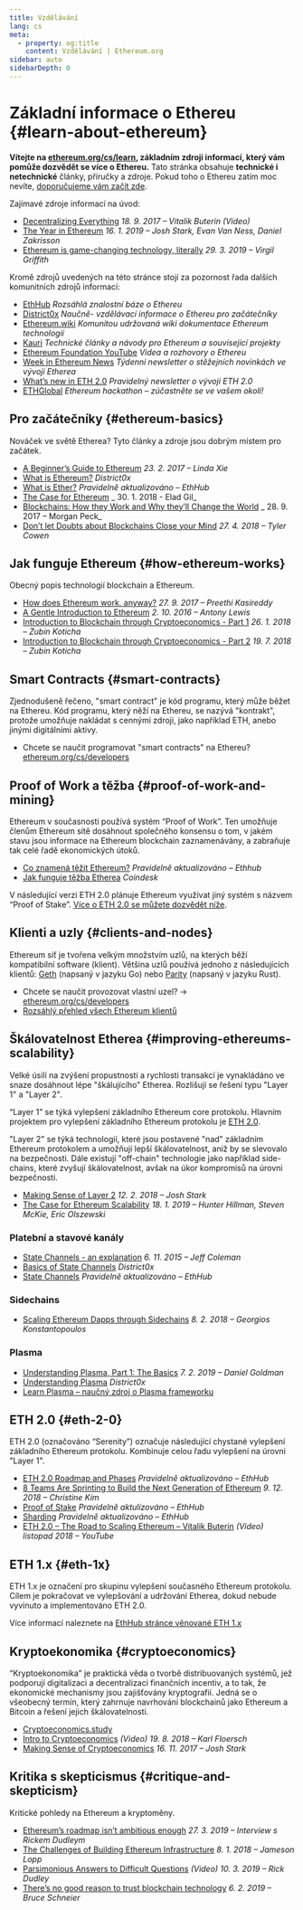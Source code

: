 ```yaml
---
title: Vzdělávání
lang: cs
meta:
  - property: og:title
    content: Vzdělávání | Ethereum.org
sidebar: auto
sidebarDepth: 0
---
```


# Základní informace o Ethereu {#learn-about-ethereum}

**Vítejte na [ethereum.org/cs/learn](/cs/learn/), základním zdroji informací, který vám pomůže dozvědět se více o Ethereu.** Tato stránka obsahuje **technické i netechnické** články, příručky a zdroje. Pokud toho o Ethereu zatím moc nevíte, [doporučujeme vám začít zde](/cs/what-is-ethereum/).

Zajímavé zdroje informací na úvod:

- [Decentralizing Everything](https://www.youtube.com/watch?v=WSN5BaCzsbo&feature=youtu.be) _18. 9. 2017 – Vitalik Buterin (Video)_
- [The Year in Ethereum](https://medium.com/@jjmstark/the-year-in-ethereum-87a17d6f8276) _16. 1. 2019 – Josh Stark, Evan Van Ness, Daniel Zakrisson_
- [Ethereum is game-changing technology, literally](https://medium.com/@virgilgr/ethereum-is-game-changing-technology-literally-d67e01a01cf8) _29. 3. 2019 – Virgil Griffith_

Kromě zdrojů uvedených na této stránce stojí za pozornost řada dalších komunitních zdrojů informací:

- [EthHub](https://docs.ethhub.io) _Rozsáhlá znalostní báze o Ethereu_
- [District0x](https://education.district0x.io/general-topics/understanding-ethereum/) _Naučně- vzdělávací informace o Ethereu pro začátečníky_
- [Ethereum.wiki](https://ethereum.wiki) _Komunitou udržovaná wiki dokumentace Ethereum technologií_
- [Kauri](https://kauri.io) _Technické články a návody pro Ethereum a související projekty_
- [Ethereum Foundation YouTube](https://www.youtube.com/channel/UCNOfzGXD_C9YMYmnefmPH0g) _Videa a rozhovory o Ethereu_
- [Week in Ethereum News](https://weekinethereumnews.com/) _Týdenní newsletter o stěžejních novinkách ve vývoji Etherea_
- [What’s new in ETH 2.0](https://notes.ethereum.org/c/Sk8Zs--CQ) _Pravidelný newsletter o vývoji ETH 2.0_
- [ETHGlobal](https://ethglobal.co) _Ethereum hackathon – zúčastněte se ve vašem okolí!_

## Pro začátečníky {#ethereum-basics}

Nováček ve světě Etherea? Tyto články a zdroje jsou dobrým místem pro začátek.

- [A Beginner’s Guide to Ethereum](https://blog.coinbase.com/a-beginners-guide-to-ethereum-46dd486ceecf) _23. 2. 2017 – Linda Xie_
- [What is Ethereum?](https://education.district0x.io/general-topics/understanding-ethereum/what-is-ethereum/) _District0x_
- [What is Ether?](https://docs.ethhub.io/ethereum-basics/what-is-ether/) _Pravidelně aktualizováno – EthHub_
- [The Case for Ethereum](http://blog.eladgil.com/2018/01/the-case-for-ethereum.html) _ 30. 1. 2018 - Elad Gil_
- [Blockchains: How they Work and Why they’ll Change the World](https://spectrum.ieee.org/computing/networks/blockchains-how-they-work-and-why-theyll-change-the-world) _ 28. 9. 2017 – Morgan Peck_
- [Don’t let Doubts about Blockchains Close your Mind](https://www.bloomberg.com/opinion/articles/2018-04-27/blockchains-warrant-skepticism-but-keep-an-open-mind) _27. 4. 2018 – Tyler Cowen_

## Jak funguje Ethereum {#how-ethereum-works}

Obecný popis technologií blockchain a Ethereum.

- [How does Ethereum work, anyway?](https://medium.com/@preethikasireddy/how-does-ethereum-work-anyway-22d1df506369) _27. 9. 2017 – Preethi Kasireddy_
- [A Gentle Introduction to Ethereum](https://bitsonblocks.net/2016/10/02/gentle-introduction-ethereum/) _2. 10. 2016 – Antony Lewis_
- [Introduction to Blockchain through Cryptoeconomics - Part 1](https://blockchainatberkeley.blog/introduction-to-blockchain-through-cryptoeconomics-part-1-bitcoin-369f245067f9) _26. 1. 2018 – Zubin Koticha_
- [Introduction to Blockchain through Cryptoeconomics - Part 2](https://medium.com/mechanism-labs/introduction-to-bitcoin-through-cryptoeconomics-part-2-proof-of-work-and-nakamoto-consensus-1252f6a6c012) _19. 7. 2018 – Zubin Koticha_

## Smart Contracts {#smart-contracts}

Zjednodušeně řečeno, "smart contract" je kód programu, který může běžet na Ethereu. Kód programu, který něží na Ethereu, se nazývá "kontrakt", protože umožňuje nakládat s cennými zdroji, jako například ETH, anebo jinými digitálními aktivy.

- Chcete se naučit programovat "smart contracts" na Ethereu? [ethereum.org/cs/developers](/cs/developers/)

## Proof of Work a těžba {#proof-of-work-and-mining}

Ethereum v současnosti používá systém “Proof of Work”. Ten umožňuje členům Ethereum sítě dosáhnout společného konsensu o tom, v jakém stavu jsou informace na Ethereum blockchain zaznamenávány, a zabraňuje tak celé řadě ekonomických útoků.

- [Co znamená těžit Ethereum?](https://docs.ethhub.io/using-ethereum/mining/) _Pravidelně aktualizováno – Ethhub_
- [Jak funguje těžba Etherea](https://www.coindesk.com/information/ethereum-mining-works) _Coindesk_

V následující verzi ETH 2.0 plánuje Ethereum využívat jiný systém s názvem “Proof of Stake”. [Více o ETH 2.0 se můžete dozvědět níže](./#eth-2-0).

## Klienti a uzly {#clients-and-nodes}

Ethereum síť je tvořena velkým množstvím uzlů, na kterých běží kompatibilní software (klient). Většina uzlů používá jednoho z následujících klientů: [Geth](https://geth.ethereum.org/) (napsaný v jazyku Go) nebo [Parity](https://www.parity.io/ethereum/) (napsaný v jazyku Rust).

- Chcete se naučit provozovat vlastní uzel? → [ethereum.org/cs/developers](/cs/developers/#clients-running-your-own-node)
- [Rozsáhlý přehled všech Ethereum klientů](https://github.com/ConsenSys/ethereum-developer-tools-list#ethereum-clients)

## Škálovatelnost Etherea {#improving-ethereums-scalability}

Velké úsilí na zvýšení propustnosti a rychlosti transakcí je vynakládáno ve snaze dosáhnout lépe "škálujícího" Etherea. Rozlišují se řešení typu "Layer 1" a "Layer 2".

“Layer 1” se týká vylepšení základního Ethereum core protokolu. Hlavním projektem pro vylepšení základního Ethereum protokolu je [ETH 2.0](./#eth-2-0).

"Layer 2" se týká technologií, které jsou postavené "nad" základním Ethereum protokolem a umožňují lepší škálovatelnost, aniž by se slevovalo na bezpečnosti. Dále existují "off-chain" technologie jako například side-chains, které zvyšují škálovatelnost, avšak na úkor kompromisů na úrovni bezpečnosti.

- [Making Sense of Layer 2](https://medium.com/l4-media/making-sense-of-ethereums-layer-2-scaling-solutions-state-channels-plasma-and-truebit-22cb40dcc2f4) _12. 2. 2018 – Josh Stark_
- [The Case for Ethereum Scalability](https://medium.com/connext/the-case-for-ethereum-scalability-d2a8035f880f) _18. 1. 2019 – Hunter Hillman, Steven McKie, Eric Olszewski_

### Platební a stavové kanály

- [State Channels - an explanation](https://www.jeffcoleman.ca/state-channels/) _6. 11. 2015 – Jeff Coleman_
- [Basics of State Channels](https://education.district0x.io/general-topics/understanding-ethereum/basics-state-channels/) _District0x_
- [State Channels](https://docs.ethhub.io/ethereum-roadmap/layer-2-scaling/state-channels/) _Pravidelně aktualizováno – EthHub_

### Sidechains

- [Scaling Ethereum Dapps through Sidechains](https://medium.com/loom-network/dappchains-scaling-ethereum-dapps-through-sidechains-f99e51fff447) _8. 2. 2018 – Georgios Konstantopoulos_

### Plasma

- [Understanding Plasma, Part 1: The Basics](https://www.theblockcrypto.com/2019/02/07/understanding-plasma-part-1-the-basics/) _7. 2. 2019 – Daniel Goldman_
- [Understanding Plasma](https://education.district0x.io/general-topics/understanding-ethereum/understanding-plasma/) _District0x_
- [Learn Plasma – naučný zdroj o Plasma frameworku](https://www.learnplasma.org/en/)

## ETH 2.0 {#eth-2-0}

ETH 2.0 (označováno “Serenity”) označuje následující chystané vylepšení základního Ethereum protokolu. Kombinuje celou řadu vylepšení na úrovni "Layer 1".

- [ETH 2.0 Roadmap and Phases](https://docs.ethhub.io/ethereum-roadmap/ethereum-2.0/eth-2.0-phases/) _Pravidelně aktualizováno – EthHub_
- [8 Teams Are Sprinting to Build the Next Generation of Ethereum](https://www.coindesk.com/next-gen-buidlers-the-8-teams-working-on-ethereum-2-0) _9. 12. 2018 – Christine Kim_
- [Proof of Stake](https://docs.ethhub.io/ethereum-roadmap/ethereum-2.0/proof-of-stake/) _Pravidelně aktulizováno – EthHub_
- [Sharding](https://docs.ethhub.io/ethereum-roadmap/ethereum-2.0/sharding/) _Pravidelně aktualizováno – EthHub_
- [ETH 2.0 – The Road to Scaling Ethereum – Vitalik Buterin](https://youtu.be/kCVpDrlVesA) _(Video) listopad 2018 – YouTube_

## ETH 1.x {#eth-1x}

ETH 1.x je označení pro skupinu vylepšení současného Ethereum protokolu. Cílem je pokračovat ve vylepšování a udržování Etherea, dokud nebude vyvinuto a implementováno ETH 2.0.

Více informací naleznete na [EthHub stránce věnované ETH 1.x](https://docs.ethhub.io/ethereum-roadmap/ethereum-1.x/)

## Kryptoekonomika {#cryptoeconomics}

“Kryptoekonomika” je praktická věda o tvorbě distribuovaných systémů, jež podporují digitalizaci a decentralizaci finančních incentiv, a to tak, že ekonomické mechanismy jsou zajišťovány kryptografií. Jedná se o všeobecný termín, který zahrnuje navrhování blockchainů jako Ethereum a Bitcoin a řešení jejich škálovatelnosti.

- [Cryptoeconomics.study](https://cryptoeconomics.study/)
- [Intro to Cryptoeconomics](https://www.youtube.com/watch?v=F0FCI8GxO5I) _(Video) 19. 8. 2018 – Karl Floersch_
- [Making Sense of Cryptoeconomics](https://medium.com/l4-media/making-sense-of-cryptoeconomics-5edea77e4e8d) _16. 11. 2017 – Josh Stark_

## Kritika s skepticismus {#critique-and-skepticism}

Kritické pohledy na Ethereum a kryptoměny.

- [Ethereum’s roadmap isn’t ambitious enough](https://decryptmedia.com/6136/vulcanize-rick-dudley-ethereum-roadmap-makerdao-polkadot) _27. 3. 2019 – Interview s Rickem Dudleym_
- [The Challenges of Building Ethereum Infrastructure](https://medium.com/@lopp/the-challenges-of-building-ethereum-infrastructure-87e443e47a4b) _8. 1. 2018 – Jameson Lopp_
- [Parsimonious Answers to Difficult Questions](https://www.youtube.com/watch?v=GOkSg0BuSdw&feature=youtu.be) _(Video) 10. 3. 2019 – Rick Dudley_
- [There’s no good reason to trust blockchain technology](https://www.wired.com/story/theres-no-good-reason-to-trust-blockchain-technology/) _6. 2. 2019 – Bruce Schneier_
